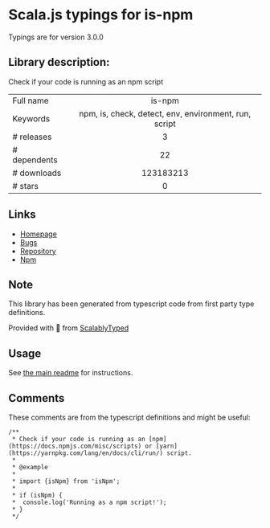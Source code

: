 
# Scala.js typings for is-npm

Typings are for version 3.0.0

## Library description:
Check if your code is running as an npm script

|                    |                 |
| ------------------ | :-------------: |
| Full name          | is-npm |
| Keywords           | npm, is, check, detect, env, environment, run, script |
| # releases         | 3 |
| # dependents       | 22 |
| # downloads        | 123183213 |
| # stars            | 0 |

## Links
- [Homepage](https://github.com/sindresorhus/is-npm#readme)
- [Bugs](https://github.com/sindresorhus/is-npm/issues)
- [Repository](https://github.com/sindresorhus/is-npm)
- [Npm](https://www.npmjs.com/package/is-npm)
    


## Note
This library has been generated from typescript code from first party type definitions.

Provided with :purple_heart: from [ScalablyTyped](https://github.com/oyvindberg/ScalablyTyped)

## Usage
See [the main readme](../../readme.md) for instructions.

## Comments

These comments are from the typescript definitions and might be useful:
```
/**
 * Check if your code is running as an [npm](https://docs.npmjs.com/misc/scripts) or [yarn](https://yarnpkg.com/lang/en/docs/cli/run/) script.
 *
 * @example
 *
 * import {isNpm} from 'isNpm';
 *
 * if (isNpm) {
 * 	console.log('Running as a npm script!');
 * }
 */

```

